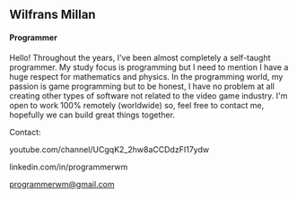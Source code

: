 <h2>Wilfrans Millan</h2>
<h4>Programmer</h4>
<p></p>
Hello! Throughout the years, I've been almost completely a self-taught programmer. My study focus is programming but I need to mention I have a huge respect for mathematics and physics. In the programming world, my passion is game programming but to be honest, I have no problem at all creating other types of software not related to the video game industry. I'm open to work 100% remotely (worldwide) so, feel free to contact me, hopefully we can build great things together.
<p></p>
Contact:<p>
  
youtube.com/channel/UCgqK2_2hw8aCCDdzFI17ydw 

linkedin.com/in/programmerwm

programmerwm@gmail.com
